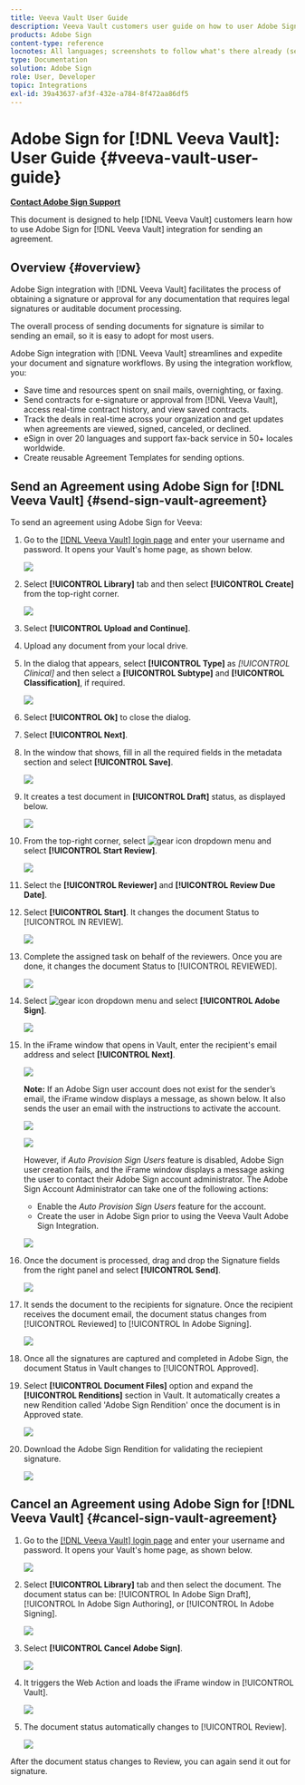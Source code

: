 ```yaml
---
title: Veeva Vault User Guide
description: Veeva Vault customers user guide on how to user Adobe Sign integration with Veeva
products: Adobe Sign
content-type: reference
locnotes: All languages; screenshots to follow what's there already (seems there is a mix within a given language version of the article)
type: Documentation
solution: Adobe Sign
role: User, Developer
topic: Integrations
exl-id: 39a43637-af3f-432e-a784-8f472aa86df5
---
```

# Adobe Sign for [!DNL Veeva Vault]: User Guide {#veeva-vault-user-guide}

[**Contact Adobe Sign Support**](https://adobe.com/go/adobesign-support-center)

This document is designed to help [!DNL Veeva Vault] customers learn how to use Adobe Sign for [!DNL Veeva Vault] integration for sending an agreement. 

## Overview {#overview}

Adobe Sign integration with [!DNL Veeva Vault] facilitates the process of obtaining a signature or approval for any documentation that requires legal signatures or auditable document processing.

The overall process of sending documents for signature is similar to sending an email, so it is easy to adopt for most users.

Adobe Sign integration with [!DNL Veeva Vault] streamlines and expedite your document and signature workflows. By using the integration workflow, you:

* Save time and resources spent on snail mails, overnighting, or faxing.
* Send contracts for e-signature or approval from [!DNL Veeva Vault], access real-time contract history, and view saved contracts.
* Track the deals in real-time across your organization and get updates when agreements are viewed, signed, canceled, or declined.
* eSign in over 20 languages and support fax-back service in 50+ locales worldwide.
* Create reusable Agreement Templates for sending options.

## Send an Agreement using Adobe Sign for [!DNL Veeva Vault] {#send-sign-vault-agreement}

To send an agreement using Adobe Sign for Veeva:

1. Go to the [[!DNL Veeva Vault] login page](https://login.veevavault.com/) and enter your username and password. It opens your Vault's home page, as shown below.

    ![](images/vault-home.png)

1. Select **[!UICONTROL Library]** tab and then select **[!UICONTROL Create]** from the top-right corner.

    ![](images/create-library.png)

1. Select **[!UICONTROL Upload and Continue]**.

1. Upload any document from your local drive.

1. In the dialog that appears, select **[!UICONTROL Type]** as *[!UICONTROL Clinical]* and then select a **[!UICONTROL Subtype]** and **[!UICONTROL Classification]**, if required. 

    ![](images/choose-document-type.png)

1. Select **[!UICONTROL Ok]** to close the dialog.

1. Select **[!UICONTROL Next]**.

1. In the window that shows, fill in all the required fields in the metadata section and select **[!UICONTROL Save]**.

    ![](images/metadata-details.png)

1. It creates a test document in **[!UICONTROL Draft]** status, as displayed below.

    ![](images/document-draft.png)

1. From the top-right corner, select ![gear icon](images/icon-gear.png) dropdown menu and select **[!UICONTROL Start Review]**.

    ![](images/start-review.png)

1. Select the **[!UICONTROL Reviewer]** and **[!UICONTROL Review Due Date]**.

1. Select **[!UICONTROL Start]**. It changes the document Status to [!UICONTROL IN REVIEW].

    ![](images/in-review.png)

1. Complete the assigned task on behalf of the reviewers. Once you are done, it changes the document Status to [!UICONTROL REVIEWED].

    ![](images/reviewed-status.png)

1. Select ![gear icon](images/icon-gear.png) dropdown menu and select **[!UICONTROL Adobe Sign]**.

    ![](images/select-adobe-sign.png)

1. In the iFrame window that opens in Vault, enter the recipient's email address and select **[!UICONTROL Next]**.

    ![](images/iframe.png)

    **Note:** If an Adobe Sign user account does not exist for the sender’s email, the iFrame window displays a message, as shown below. It also sends the user an email with the instructions to activate the account.

    ![](images/iFrame-registration-message.png)

    ![](images/iFrame-confirm-email.png)

    However, if *Auto Provision Sign Users* feature is disabled, Adobe Sign user creation fails, and the iFrame window displays a message asking the user to contact their Adobe Sign account administrator. The Adobe Sign Account Administrator can take one of the following actions:

    * Enable the *Auto Provision Sign Users* feature for the account.
    * Create the user in Adobe Sign prior to using the Veeva Vault Adobe Sign Integration.

    ![](images/iFrame-contact-administrator.png)

1. Once the document is processed, drag and drop the Signature fields from the right panel and select **[!UICONTROL Send]**.  

    ![](images/add-signature-fields.png)

1. It sends the document to the recipients for signature. Once the recipient receives the document email, the document status changes from [!UICONTROL Reviewed] to [!UICONTROL In Adobe Signing].

    ![](images/in-adobe-signing.png)

1. Once all the signatures are captured and completed in Adobe Sign, the document Status in Vault changes to [!UICONTROL Approved].

1. Select **[!UICONTROL Document Files]** option and expand the **[!UICONTROL Renditions]** section in Vault. It automatically creates a new Rendition called 'Adobe Sign Rendition' once the document is in Approved state. 

    ![](images/document-files.png)

1. Download the Adobe Sign Rendition for validating the reciepient signature.

    ![](images/verify-signature.png)

## Cancel an Agreement using Adobe Sign for [!DNL Veeva Vault] {#cancel-sign-vault-agreement}

1. Go to the [[!DNL Veeva Vault] login page](https://login.veevavault.com/) and enter your username and password. It opens your Vault's home page, as shown below.

    ![](images/vault-home.png)

1. Select **[!UICONTROL Library]** tab and then select the document. The document status can be: [!UICONTROL In Adobe Sign Draft], [!UICONTROL In Adobe Sign Authoring], or [!UICONTROL In Adobe Signing].

    ![](images/document-adobe-sign-authoring.png)

1. Select **[!UICONTROL Cancel Adobe Sign]**.

    ![](images/cancel-document.png)

1. It triggers the Web Action and loads the iFrame window in [!UICONTROL Vault].

   ![](images/cancelled-document.png)

1. The document status automatically changes to [!UICONTROL Review].

    ![](images/cancel-reviewed.png)

After the document status changes to Review, you can again send it out for signature.
